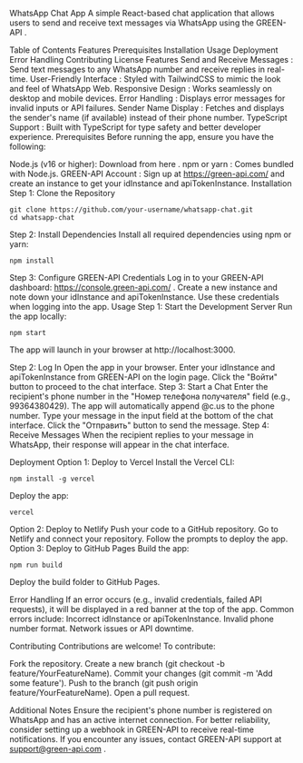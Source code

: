 WhatsApp Chat App
A simple React-based chat application that allows users to send and receive text messages via WhatsApp using the GREEN-API .

Table of Contents
Features
Prerequisites
Installation
Usage
Deployment
Error Handling
Contributing
License
Features
Send and Receive Messages : Send text messages to any WhatsApp number and receive replies in real-time.
User-Friendly Interface : Styled with TailwindCSS to mimic the look and feel of WhatsApp Web.
Responsive Design : Works seamlessly on desktop and mobile devices.
Error Handling : Displays error messages for invalid inputs or API failures.
Sender Name Display : Fetches and displays the sender's name (if available) instead of their phone number.
TypeScript Support : Built with TypeScript for type safety and better developer experience.
Prerequisites
Before running the app, ensure you have the following:

Node.js (v16 or higher): Download from here .
npm or yarn : Comes bundled with Node.js.
GREEN-API Account : Sign up at https://green-api.com/ and create an instance to get your idInstance and apiTokenInstance.
Installation
Step 1: Clone the Repository
```
git clone https://github.com/your-username/whatsapp-chat.git
cd whatsapp-chat
```

Step 2: Install Dependencies
Install all required dependencies using npm or yarn:
```
npm install
```

Step 3: Configure GREEN-API Credentials
Log in to your GREEN-API dashboard: https://console.green-api.com/ .
Create a new instance and note down your idInstance and apiTokenInstance.
Use these credentials when logging into the app.
Usage
Step 1: Start the Development Server
Run the app locally:
```
npm start
```

The app will launch in your browser at http://localhost:3000.

Step 2: Log In
Open the app in your browser.
Enter your idInstance and apiTokenInstance from GREEN-API on the login page.
Click the "Войти" button to proceed to the chat interface.
Step 3: Start a Chat
Enter the recipient's phone number in the "Номер телефона получателя" field (e.g., 99364380429).
The app will automatically append @c.us to the phone number.
Type your message in the input field at the bottom of the chat interface.
Click the "Отправить" button to send the message.
Step 4: Receive Messages
When the recipient replies to your message in WhatsApp, their response will appear in the chat interface.

Deployment
Option 1: Deploy to Vercel
Install the Vercel CLI:
```
npm install -g vercel
```

Deploy the app:
```
vercel
```

Option 2: Deploy to Netlify
Push your code to a GitHub repository.
Go to Netlify and connect your repository.
Follow the prompts to deploy the app.
Option 3: Deploy to GitHub Pages
Build the app:
```
npm run build
```
Deploy the build folder to GitHub Pages.


Error Handling
If an error occurs (e.g., invalid credentials, failed API requests), it will be displayed in a red banner at the top of the app.
Common errors include:
Incorrect idInstance or apiTokenInstance.
Invalid phone number format.
Network issues or API downtime.


Contributing
Contributions are welcome! To contribute:

Fork the repository.
Create a new branch (git checkout -b feature/YourFeatureName).
Commit your changes (git commit -m 'Add some feature').
Push to the branch (git push origin feature/YourFeatureName).
Open a pull request.


Additional Notes
Ensure the recipient's phone number is registered on WhatsApp and has an active internet connection.
For better reliability, consider setting up a webhook in GREEN-API to receive real-time notifications.
If you encounter any issues, contact GREEN-API support at support@green-api.com .
